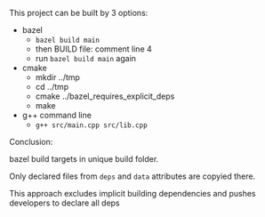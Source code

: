 This project can be built by 3 options:
- bazel
  * `bazel build main`
  * then BUILD file: comment line 4
  * run `bazel build main` again
- cmake
  * mkdir ../tmp
  * cd ../tmp
  * cmake ../bazel_requires_explicit_deps
  * make
- g++ command line
  * `g++ src/main.cpp src/lib.cpp`


Conclusion:

bazel build targets in unique build folder.

Only declared files from `deps` and `data` attributes are copyied there.

This approach excludes implicit building dependencies and pushes developers to declare all deps